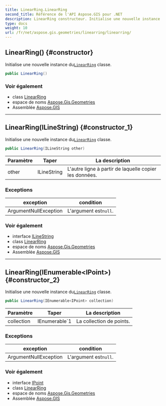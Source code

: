 ```yaml
---
title: LinearRing.LinearRing
second_title: Référence de l'API Aspose.GIS pour .NET
description: LinearRing constructeur. Initialise une nouvelle instance duLinearRing classe.
type: docs
weight: 10
url: /fr/net/aspose.gis.geometries/linearring/linearring/
---
```

## LinearRing() {#constructor}

Initialise une nouvelle instance du[`LinearRing`](../) classe.

```csharp
public LinearRing()
```

### Voir également

* class [LinearRing](../)
* espace de noms [Aspose.Gis.Geometries](../../linearring/)
* Assemblée [Aspose.GIS](../../../)

---

## LinearRing(ILineString) {#constructor_1}

Initialise une nouvelle instance du[`LinearRing`](../) classe.

```csharp
public LinearRing(ILineString other)
```

| Paramètre | Taper | La description |
| --- | --- | --- |
| other | ILineString | L'autre ligne à partir de laquelle copier les données. |

### Exceptions

| exception | condition |
| --- | --- |
| ArgumentNullException | L'argument est`null`. |

### Voir également

* interface [ILineString](../../ilinestring/)
* class [LinearRing](../)
* espace de noms [Aspose.Gis.Geometries](../../linearring/)
* Assemblée [Aspose.GIS](../../../)

---

## LinearRing(IEnumerable&lt;IPoint&gt;) {#constructor_2}

Initialise une nouvelle instance du[`LinearRing`](../) classe.

```csharp
public LinearRing(IEnumerable<IPoint> collection)
```

| Paramètre | Taper | La description |
| --- | --- | --- |
| collection | IEnumerable`1 | La collection de points. |

### Exceptions

| exception | condition |
| --- | --- |
| ArgumentNullException | L'argument est`null`. |

### Voir également

* interface [IPoint](../../ipoint/)
* class [LinearRing](../)
* espace de noms [Aspose.Gis.Geometries](../../linearring/)
* Assemblée [Aspose.GIS](../../../)


